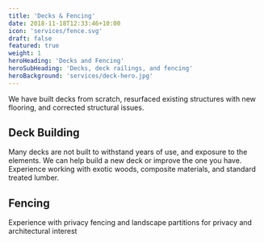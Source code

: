 ```yaml
---
title: 'Decks & Fencing'
date: 2018-11-18T12:33:46+10:00
icon: 'services/fence.svg'
draft: false
featured: true
weight: 1
heroHeading: 'Decks and Fencing'
heroSubHeading: 'Decks, deck railings, and fencing'
heroBackground: 'services/deck-hero.jpg'
---
```


We have built decks from scratch, resurfaced existing structures with new flooring, and corrected structural issues.

## Deck Building

Many decks are not built to withstand years of use, and exposure to the elements.  We can help build a new deck or improve the one you have. Experience working with exotic woods, composite materials, and standard treated lumber.

## Fencing

Experience with privacy fencing and landscape partitions for privacy and architectural interest